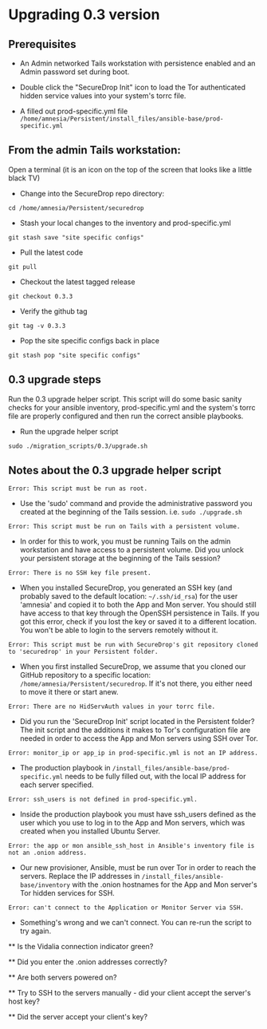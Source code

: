# Upgrading 0.3 version

## Prerequisites

* An Admin networked Tails workstation with persistence enabled and an Admin password set during boot.

* Double click the "SecureDrop Init" icon to load the Tor authenticated hidden service values into your system's torrc file.

* A filled out prod-specific.yml file `/home/amnesia/Persistent/install_files/ansible-base/prod-specific.yml`

## From the admin Tails workstation:

Open a terminal (it is an icon on the top of the screen that looks like a little black TV)

* Change into the SecureDrop repo directory:

`cd /home/amnesia/Persistent/securedrop`

* Stash your local changes to the inventory and prod-specific.yml

`git stash save "site specific configs"`

* Pull the latest code

`git pull`

* Checkout the latest tagged release

`git checkout 0.3.3`

* Verify the github tag

`git tag -v 0.3.3`

* Pop the site specific configs back in place

`git stash pop "site specific configs"`

## 0.3 upgrade steps

Run the 0.3 upgrade helper script. This script will do some basic sanity checks for your ansible inventory, prod-specific.yml and the system's torrc file are properly configured and then run the correct ansible playbooks.

* Run the upgrade helper script

`sudo ./migration_scripts/0.3/upgrade.sh`

## Notes about the 0.3 upgrade helper script

`Error: This script must be run as root.`

* Use the 'sudo' command and provide the administrative password you created at the beginning of the Tails session. i.e. `sudo ./upgrade.sh`

`Error: This script must be run on Tails with a persistent volume.`

* In order for this to work, you must be running Tails on the admin workstation and have access to a persistent volume. Did you unlock your persistent storage at the beginning of the Tails session?

`Error: There is no SSH key file present.`

* When you installed SecureDrop, you generated an SSH key (and probably saved to the default location: `~/.ssh/id_rsa`) for the user 'amnesia' and copied it to both the App and Mon server. You should still have access to that key through the OpenSSH persistence in Tails. If you got this error, check if you lost the key or saved it to a different location. You won't be able to login to the servers remotely without it.

`Error: This script must be run with SecureDrop's git repository cloned to 'securedrop' in your Persistent folder.`

* When you first installed SecureDrop, we assume that you cloned our GitHub repository to a specific location: `/home/amnesia/Persistent/securedrop`. If it's not there, you either need to move it there or start anew.

`Error: There are no HidServAuth values in your torrc file.`

* Did you run the 'SecureDrop Init' script located in the Persistent folder? The init script and the additions it makes to Tor's configuration file are needed in order to access the App and Mon servers using SSH over Tor.

`Error: monitor_ip or app_ip in prod-specific.yml is not an IP address.`

* The production playbook in `/install_files/ansible-base/prod-specific.yml` needs to be fully filled out, with the local IP address for each server specified.

`Error: ssh_users is not defined in prod-specific.yml.`

* Inside the production playbook you must have ssh_users defined as the user which you use to log in to the App and Mon servers, which was created when you installed Ubuntu Server.

`Error: the app or mon ansible_ssh_host in Ansible's inventory file is not an .onion address.`

* Our new provisioner, Ansible, must be run over Tor in order to reach the servers. Replace the IP addresses in `/install_files/ansible-base/inventory` with the .onion hostnames for the App and Mon server's Tor hidden services for SSH.

`Error: can't connect to the Application or Monitor Server via SSH.`

* Something's wrong and we can't connect. You can re-run the script to try again.

** Is the Vidalia connection indicator green?

** Did you enter the .onion addresses correctly?

** Are both servers powered on?

** Try to SSH to the servers manually - did your client accept the server's host key?

** Did the server accept your client's key?
